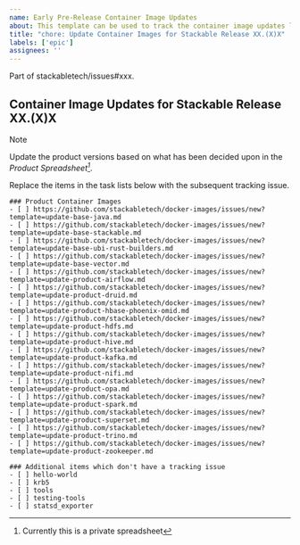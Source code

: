 ```yaml
---
name: Early Pre-Release Container Image Updates
about: This template can be used to track the container image updates leading up to the next Stackable release
title: "chore: Update Container Images for Stackable Release XX.(X)X"
labels: ['epic']
assignees: ''
---
```


<!--
    DO NOT REMOVE THIS COMMENT. It is intended for people who might copy/paste from the previous release issue.
    This was created by an issue template: https://github.com/stackabletech/docker-images/issues/new/choose.
-->

<!-- Update this with the parent tracking issue for the release -->
Part of stackabletech/issues#xxx.

## Container Image Updates for Stackable Release XX.(X)X

> [!NOTE]
> Update the product versions based on what has been decided upon in the _Product Spreadsheet[^1]_.

[^1]: Currently this is a private spreadsheet

Replace the items in the task lists below with the subsequent tracking issue.

<!--
    Find templates for bases/products:

    find .github/ISSUE_TEMPLATE/update-*.md -printf "%f\n" \
    | sort \
    | xargs -I {} echo "- [ ] https://github.com/stackabletech/docker-images/issues/new?template={}"
-->

<!-- todo: consider removing the ubi*-rust-builder from the release process. -->
```[tasklist]
### Product Container Images
- [ ] https://github.com/stackabletech/docker-images/issues/new?template=update-base-java.md
- [ ] https://github.com/stackabletech/docker-images/issues/new?template=update-base-stackable.md
- [ ] https://github.com/stackabletech/docker-images/issues/new?template=update-base-ubi-rust-builders.md
- [ ] https://github.com/stackabletech/docker-images/issues/new?template=update-base-vector.md
- [ ] https://github.com/stackabletech/docker-images/issues/new?template=update-product-airflow.md
- [ ] https://github.com/stackabletech/docker-images/issues/new?template=update-product-druid.md
- [ ] https://github.com/stackabletech/docker-images/issues/new?template=update-product-hbase-phoenix-omid.md
- [ ] https://github.com/stackabletech/docker-images/issues/new?template=update-product-hdfs.md
- [ ] https://github.com/stackabletech/docker-images/issues/new?template=update-product-hive.md
- [ ] https://github.com/stackabletech/docker-images/issues/new?template=update-product-kafka.md
- [ ] https://github.com/stackabletech/docker-images/issues/new?template=update-product-nifi.md
- [ ] https://github.com/stackabletech/docker-images/issues/new?template=update-product-opa.md
- [ ] https://github.com/stackabletech/docker-images/issues/new?template=update-product-spark.md
- [ ] https://github.com/stackabletech/docker-images/issues/new?template=update-product-superset.md
- [ ] https://github.com/stackabletech/docker-images/issues/new?template=update-product-trino.md
- [ ] https://github.com/stackabletech/docker-images/issues/new?template=update-product-zookeeper.md
```

```[tasklist]
### Additional items which don't have a tracking issue
- [ ] hello-world
- [ ] krb5
- [ ] tools
- [ ] testing-tools
- [ ] statsd_exporter
```
